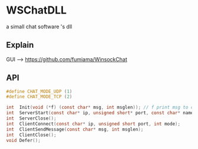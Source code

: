 # WSChatDLL
a simall chat software 's dll   

## Explain   
GUI --> https://github.com/fumiama/WinsockChat    

## API
```c
#define CHAT_MODE_UDP (1)
#define CHAT_MODE_TCP (2)

int  Init(void (*f) (const char* msg, int msglen)); // f print msg to chat
int  ServerStart(const char* ip, unsigned short* port, const char* name, int mode);
int  ServerClose();
int  ClientConnect(const char* ip, unsigned short port, int mode);
int  ClientSendMessage(const char* msg, int msglen);
int  ClientClose();
void Defer();
```

